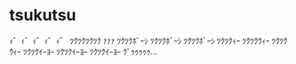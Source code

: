 # tsukutsu
ｨ゛ｨ゛ｨ゛ｨ゛ｨ゛ ﾂｸﾂｸﾂｸﾂｸ ｧｧｧ ﾂｸﾂｸﾎﾞｰｼ ﾂｸﾂｸﾎﾞｰｼ ﾂｸﾂｸﾎﾞｰｼ ﾂｸﾂｸｨｰ ﾂｸﾂｸｳｨｰ ﾂｸﾂｸｳｨｰ ﾂｸﾂｸｲｰﾖｰ ﾂｸﾂｸｲｰﾖｰ ﾂｸﾂｸｲｰﾖｰ ｸﾞｩｩｩｩｩ...
